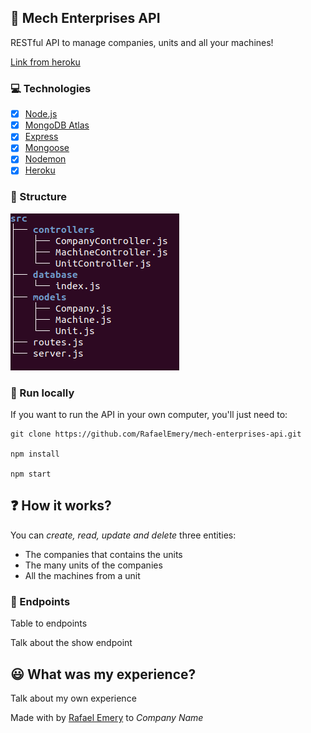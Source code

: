 ## :wrench: Mech Enterprises API

RESTful API to manage companies, units and all your machines!

[Link from heroku]()

### :computer: Technologies

- [X] [Node.js]()
- [X] [MongoDB Atlas]()
- [X] [Express]()
- [X] [Mongoose]()
- [X] [Nodemon]()
- [X] [Heroku]()

### :open_file_folder: Structure

![](assets/src-tree.png)

### :rocket: Run locally

If you want to run the API in your own computer, you'll just need to:

```
git clone https://github.com/RafaelEmery/mech-enterprises-api.git 

npm install

npm start
```

## :question: How it works?

You can *create, read, update and delete* three entities:

- The companies that contains the units
- The many units of the companies
- All the machines from a unit

### :calling: Endpoints

Table to endpoints

Talk about the show endpoint

## :smiley: What was my experience?

Talk about my own experience

Made with by [Rafael Emery]() to _Company Name_